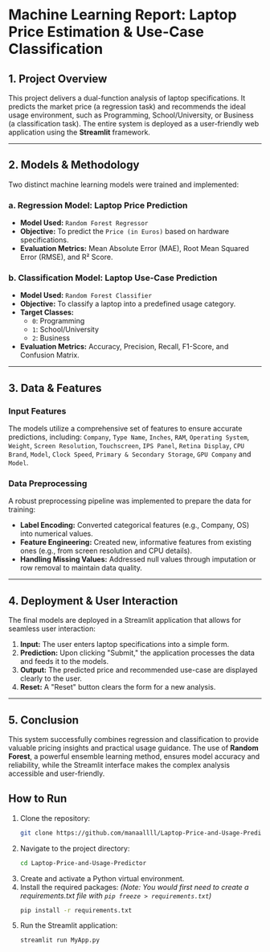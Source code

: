 # Machine Learning Report: Laptop Price Estimation & Use-Case Classification

## 1. Project Overview

This project delivers a dual-function analysis of laptop specifications. It predicts the market price (a regression task) and recommends the ideal usage environment, such as Programming, School/University, or Business (a classification task). The entire system is deployed as a user-friendly web application using the **Streamlit** framework.

---

## 2. Models & Methodology

Two distinct machine learning models were trained and implemented:

### a. Regression Model: Laptop Price Prediction

*   **Model Used:** `Random Forest Regressor`
*   **Objective:** To predict the `Price (in Euros)` based on hardware specifications.
*   **Evaluation Metrics:** Mean Absolute Error (MAE), Root Mean Squared Error (RMSE), and R² Score.

### b. Classification Model: Laptop Use-Case Prediction

*   **Model Used:** `Random Forest Classifier`
*   **Objective:** To classify a laptop into a predefined usage category.
*   **Target Classes:**
    *   `0`: Programming
    *   `1`: School/University
    *   `2`: Business
*   **Evaluation Metrics:** Accuracy, Precision, Recall, F1-Score, and Confusion Matrix.

---

## 3. Data & Features

### Input Features

The models utilize a comprehensive set of features to ensure accurate predictions, including:
`Company`, `Type Name`, `Inches`, `RAM`, `Operating System`, `Weight`, `Screen Resolution`, `Touchscreen`, `IPS Panel`, `Retina Display`, `CPU Brand`, `Model`, `Clock Speed`, `Primary & Secondary Storage`, `GPU Company` and `Model`.

### Data Preprocessing

A robust preprocessing pipeline was implemented to prepare the data for training:

*   **Label Encoding:** Converted categorical features (e.g., Company, OS) into numerical values.
*   **Feature Engineering:** Created new, informative features from existing ones (e.g., from screen resolution and CPU details).
*   **Handling Missing Values:** Addressed null values through imputation or row removal to maintain data quality.

---

## 4. Deployment & User Interaction

The final models are deployed in a Streamlit application that allows for seamless user interaction:

1.  **Input:** The user enters laptop specifications into a simple form.
2.  **Prediction:** Upon clicking "Submit," the application processes the data and feeds it to the models.
3.  **Output:** The predicted price and recommended use-case are displayed clearly to the user.
4.  **Reset:** A "Reset" button clears the form for a new analysis.

---

## 5. Conclusion

This system successfully combines regression and classification to provide valuable pricing insights and practical usage guidance. The use of **Random Forest**, a powerful ensemble learning method, ensures model accuracy and reliability, while the Streamlit interface makes the complex analysis accessible and user-friendly.
## How to Run

1.  Clone the repository:
    ```bash
    git clone https://github.com/manaallll/Laptop-Price-and-Usage-Predictor.git
    ```
2.  Navigate to the project directory:
    ```bash
    cd Laptop-Price-and-Usage-Predictor
    ```
3.  Create and activate a Python virtual environment.
4.  Install the required packages:
    *(Note: You would first need to create a requirements.txt file with `pip freeze > requirements.txt`)*
    ```bash
    pip install -r requirements.txt
    ```
5.  Run the Streamlit application:
    ```bash
    streamlit run MyApp.py
    ```
